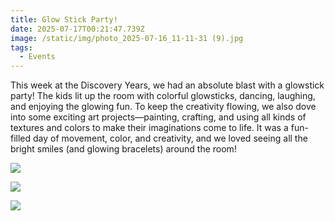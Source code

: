 ```yaml
---
title: Glow Stick Party!
date: 2025-07-17T00:21:47.739Z
image: /static/img/photo_2025-07-16_11-11-31 (9).jpg
tags:
  - Events
---
```

This week at the Discovery Years, we had an absolute blast with a glowstick party! The kids lit up the room with colorful glowsticks, dancing, laughing, and enjoying the glowing fun. To keep the creativity flowing, we also dove into some exciting art projects—painting, crafting, and using all kinds of textures and colors to make their imaginations come to life. It was a fun-filled day of movement, color, and creativity, and we loved seeing all the bright smiles (and glowing bracelets) around the room!

![](/static/img/photo_2025-07-16_11-11-31(7).jpg)

![](/static/img/photo_2025-07-16_11-11-30.jpg)

![](/static/img/photo_2025-07-16_11-11-31(5).jpg)